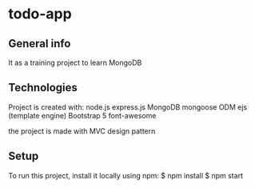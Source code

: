 # todo-app
## General info
It as a training project to learn MongoDB

## Technologies
Project is created with:
node.js
express.js
MongoDB
mongoose ODM
ejs (template engine)
Bootstrap 5
font-awesome

the project is made with MVC design pattern

## Setup
To run this project, install it locally using npm:
$ npm install
$ npm start
